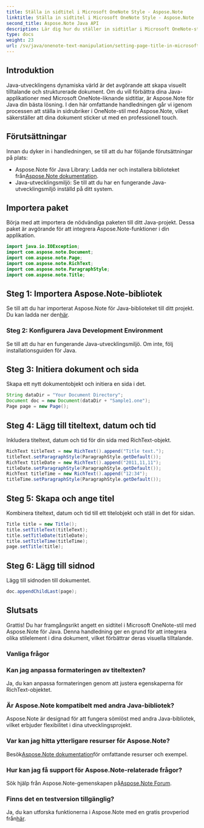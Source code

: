 ```yaml
---
title: Ställa in sidtitel i Microsoft OneNote Style - Aspose.Note
linktitle: Ställa in sidtitel i Microsoft OneNote Style - Aspose.Note
second_title: Aspose.Note Java API
description: Lär dig hur du ställer in sidtitlar i Microsoft OneNote-stil med Aspose.Note för Java. Förhöj dina Java-dokument med professionell formatering.
type: docs
weight: 23
url: /sv/java/onenote-text-manipulation/setting-page-title-in-microsoft-onenote-style/
---
```

## Introduktion
Java-utvecklingens dynamiska värld är det avgörande att skapa visuellt tilltalande och strukturerade dokument. Om du vill förbättra dina Java-applikationer med Microsoft OneNote-liknande sidtitlar, är Aspose.Note för Java din bästa lösning. I den här omfattande handledningen går vi igenom processen att ställa in sidrubriker i OneNote-stil med Aspose.Note, vilket säkerställer att dina dokument sticker ut med en professionell touch.
## Förutsättningar
Innan du dyker in i handledningen, se till att du har följande förutsättningar på plats:
-  Aspose.Note för Java Library: Ladda ner och installera biblioteket från[Aspose.Note dokumentation](https://reference.aspose.com/note/java/).
- Java-utvecklingsmiljö: Se till att du har en fungerande Java-utvecklingsmiljö inställd på ditt system.
## Importera paket
Börja med att importera de nödvändiga paketen till ditt Java-projekt. Dessa paket är avgörande för att integrera Aspose.Note-funktioner i din applikation.
```java
import java.io.IOException;
import com.aspose.note.Document;
import com.aspose.note.Page;
import com.aspose.note.RichText;
import com.aspose.note.ParagraphStyle;
import com.aspose.note.Title;
```
## Steg 1: Importera Aspose.Note-bibliotek
 Se till att du har importerat Aspose.Note för Java-biblioteket till ditt projekt. Du kan ladda ner den[här](https://releases.aspose.com/note/java/).
### Steg 2: Konfigurera Java Development Environment
Se till att du har en fungerande Java-utvecklingsmiljö. Om inte, följ installationsguiden för Java.
## Steg 3: Initiera dokument och sida
Skapa ett nytt dokumentobjekt och initiera en sida i det.
```java
String dataDir = "Your Document Directory";
Document doc = new Document(dataDir + "Sample1.one");
Page page = new Page();
```
## Steg 4: Lägg till titeltext, datum och tid
Inkludera titeltext, datum och tid för din sida med RichText-objekt.
```java
RichText titleText = new RichText().append("Title text.");
titleText.setParagraphStyle(ParagraphStyle.getDefault());
RichText titleDate = new RichText().append("2011,11,11");
titleDate.setParagraphStyle(ParagraphStyle.getDefault());
RichText titleTime = new RichText().append("12:34");
titleTime.setParagraphStyle(ParagraphStyle.getDefault());
```
## Steg 5: Skapa och ange titel
Kombinera titeltext, datum och tid till ett titelobjekt och ställ in det för sidan.
```java
Title title = new Title();
title.setTitleText(titleText);
title.setTitleDate(titleDate);
title.setTitleTime(titleTime);
page.setTitle(title);
```
## Steg 6: Lägg till sidnod
Lägg till sidnoden till dokumentet.
```java
doc.appendChildLast(page);
```

## Slutsats
Grattis! Du har framgångsrikt angett en sidtitel i Microsoft OneNote-stil med Aspose.Note för Java. Denna handledning ger en grund för att integrera olika stilelement i dina dokument, vilket förbättrar deras visuella tilltalande.
### Vanliga frågor
### Kan jag anpassa formateringen av titeltexten?
Ja, du kan anpassa formateringen genom att justera egenskaperna för RichText-objektet.
### Är Aspose.Note kompatibelt med andra Java-bibliotek?
Aspose.Note är designad för att fungera sömlöst med andra Java-bibliotek, vilket erbjuder flexibilitet i dina utvecklingsprojekt.
### Var kan jag hitta ytterligare resurser för Aspose.Note?
 Besök[Aspose.Note dokumentation](https://reference.aspose.com/note/java/)för omfattande resurser och exempel.
### Hur kan jag få support för Aspose.Note-relaterade frågor?
 Sök hjälp från Aspose.Note-gemenskapen på[Aspose.Note Forum](https://forum.aspose.com/c/note/28).
### Finns det en testversion tillgänglig?
 Ja, du kan utforska funktionerna i Aspose.Note med en gratis provperiod från[här](https://releases.aspose.com/).